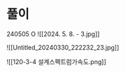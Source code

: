 # 풀이
240505 O 
![[2024. 5. 8. - 3.jpg]]

![[Untitled_20240330_222232_23.jpg]]


![[120-3-4 설계스펙트럼가속도.png]]